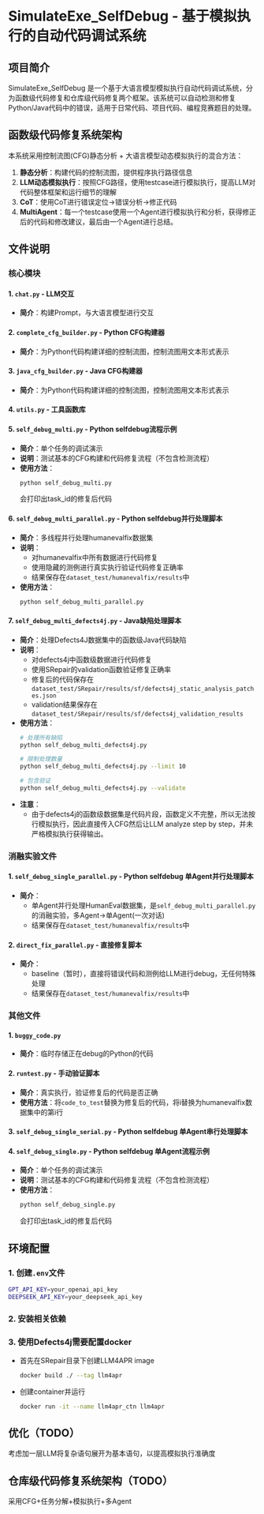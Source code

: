 # SimulateExe_SelfDebug - 基于模拟执行的自动代码调试系统

## 项目简介

SimulateExe_SelfDebug 是一个基于大语言模型模拟执行自动代码调试系统，分为函数级代码修复和仓库级代码修复两个框架。该系统可以自动检测和修复Python/Java代码中的错误，适用于日常代码、项目代码、编程竞赛题目的处理。

## 函数级代码修复系统架构

本系统采用控制流图(CFG)静态分析 + 大语言模型动态模拟执行的混合方法：
1. **静态分析**：构建代码的控制流图，提供程序执行路径信息
2. **LLM动态模拟执行**：按照CFG路径，使用testcase进行模拟执行，提高LLM对代码整体框架和运行细节的理解
3. **CoT**：使用CoT进行错误定位→错误分析→修正代码
4. **MultiAgent**：每一个testcase使用一个Agent进行模拟执行和分析，获得修正后的代码和修改建议，最后由一个Agent进行总结。

## 文件说明

### 核心模块

#### 1. `chat.py` - LLM交互
- **简介**：构建Prompt，与大语言模型进行交互

#### 2. `complete_cfg_builder.py` - Python CFG构建器
- **简介**：为Python代码构建详细的控制流图，控制流图用文本形式表示

#### 3. `java_cfg_builder.py` - Java CFG构建器
- **简介**：为Python代码构建详细的控制流图，控制流图用文本形式表示

#### 4. `utils.py` - 工具函数库

#### 5. `self_debug_multi.py` - Python selfdebug流程示例
- **简介**：单个任务的调试演示
- **说明**：测试基本的CFG构建和代码修复流程（不包含检测流程）
- **使用方法**：
  ```bash
  python self_debug_multi.py
  ```
  会打印出task_id的修复后代码

#### 6. `self_debug_multi_parallel.py` - Python selfdebug并行处理脚本
- **简介**：多线程并行处理humanevalfix数据集
- **说明**：
  - 对humanevalfix中所有数据进行代码修复
  - 使用隐藏的测例进行真实执行验证代码修复正确率
  - 结果保存在`dataset_test/humanevalfix/results`中
- **使用方法**：
  ```bash
  python self_debug_multi_parallel.py
  ```

#### 7. `self_debug_multi_defects4j.py` - Java缺陷处理脚本
- **简介**：处理Defects4J数据集中的函数级Java代码缺陷
- **说明**：
  - 对defects4j中函数级数据进行代码修复
  - 使用SRepair的validation函数验证修复正确率
  - 修复后的代码保存在`dataset_test/SRepair/results/sf/defects4j_static_analysis_patches.json`
  - validation结果保存在`dataset_test/SRepair/results/sf/defects4j_validation_results`
- **使用方法**：
  ```bash
  # 处理所有缺陷
  python self_debug_multi_defects4j.py
  
  # 限制处理数量
  python self_debug_multi_defects4j.py --limit 10
  
  # 包含验证
  python self_debug_multi_defects4j.py --validate
  ```
- **注意**：
  - 由于defects4j的函数级数据集是代码片段，函数定义不完整，所以无法按行模拟执行，因此直接传入CFG然后让LLM analyze step by step，并未严格模拟执行获得输出。

### 消融实验文件
#### 1. `self_debug_single_parallel.py` - Python selfdebug 单Agent并行处理脚本
- **简介**：
  - 单Agent并行处理HumanEval数据集，是`self_debug_multi_parallel.py`的消融实验，多Agent→单Agent(一次对话)
  - 结果保存在`dataset_test/humanevalfix/results`中

#### 2. `direct_fix_parallel.py` - 直接修复脚本
- **简介**：
  - baseline（暂时），直接将错误代码和测例给LLM进行debug，无任何特殊处理
  - 结果保存在`dataset_test/humanevalfix/results`中

### 其他文件
#### 1. `buggy_code.py`
- **简介**：临时存储正在debug的Python的代码

#### 2. `runtest.py` - 手动验证脚本
- **简介**：真实执行，验证修复后的代码是否正确
- **使用方法**：将`code_to_test`替换为修复后的代码，将i替换为humanevalfix数据集中的第i行

#### 3. `self_debug_single_serial.py` - Python selfdebug 单Agent串行处理脚本

#### 4. `self_debug_single.py` - Python selfdebug 单Agent流程示例
- **简介**：单个任务的调试演示
- **说明**：测试基本的CFG构建和代码修复流程（不包含检测流程）
- **使用方法**：
  ```bash
  python self_debug_single.py
  ```
  会打印出task_id的修复后代码

## 环境配置
### 1. 创建`.env`文件
```bash
GPT_API_KEY=your_openai_api_key
DEEPSEEK_API_KEY=your_deepseek_api_key
```

### 2. 安装相关依赖

### 3. 使用Defects4j需要配置docker
- 首先在SRepair目录下创建LLM4APR image
  ```bash
  docker build ./ --tag llm4apr
  ```
- 创建container并运行
  ```bash
  docker run -it --name llm4apr_ctn llm4apr
  ```

## 优化（TODO）
考虑加一层LLM将复杂语句展开为基本语句，以提高模拟执行准确度

## 仓库级代码修复系统架构（TODO）
采用CFG+任务分解+模拟执行+多Agent
